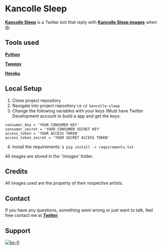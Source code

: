 <br><img src="https://i.kym-cdn.com/photos/images/newsfeed/001/016/253/9dd.png" alt="">
# Kancolle Sleep
[**Kancolle Sleep**](https://twitter.com/KancolleSleep) is a Twitter bot that reply with [**Kancolle Sleep images**](https://knowyourmeme.com/memes/kancolle-sleep-kagaposting) when @. 

## Tools used
[**Python**](https://www.python.org/)

[**Tweepy**](https://www.tweepy.org/)

[**Heroku**](https://heroku.com/)

## Local Setup

1. Clone project repository
2. Navigate into project repository i.e `cd kancolle-sleep`
3. Change the following variables with your keys (Must have Twitter Development account to build a app and get the keys:
  ```
  consumer_key = 'YOUR CONSUMER KEY'
  consumer_secret = 'YOUR CONSUMER SECRET KEY'
  access_token = 'YOUR ACCESS TOKEN'
  access_token_secret = 'YOUR SECRET ACCESS TOKEN'
  ```
 4. Install the requirements: 
    `$ pip install -r requirements.txt`
    
 All images are stored in the '/images' folder.
 
## Credits
All images used are the property of their respective artists. 

## Contact

If you have any questions, something went wrong or just want to talk, feel free contact me at [**Twitter**](https://twitter.com/gabrigodes).

## Support

[![ko-fi](https://www.ko-fi.com/img/githubbutton_sm.svg)](https://ko-fi.com/J3J2MTN6)
